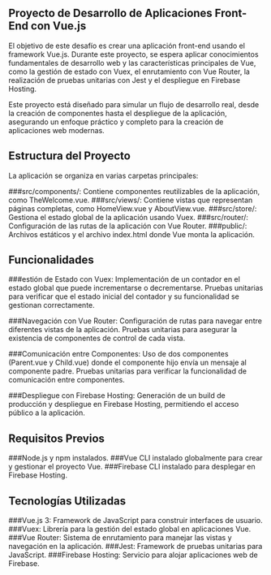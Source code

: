 ## Proyecto de Desarrollo de Aplicaciones Front-End con Vue.js

El objetivo de este desafío es crear una aplicación front-end usando el framework Vue.js. Durante este proyecto, se espera aplicar conocimientos fundamentales de desarrollo web y las características principales de Vue, como la gestión de estado con Vuex, el enrutamiento con Vue Router, la realización de pruebas unitarias con Jest y el despliegue en Firebase Hosting.

Este proyecto está diseñado para simular un flujo de desarrollo real, desde la creación de componentes hasta el despliegue de la aplicación, asegurando un enfoque práctico y completo para la creación de aplicaciones web modernas.

## Estructura del Proyecto

La aplicación se organiza en varias carpetas principales:

###src/components/: Contiene componentes reutilizables de la aplicación, como TheWelcome.vue.
###src/views/: Contiene vistas que representan páginas completas, como HomeView.vue y AboutView.vue.
###src/store/: Gestiona el estado global de la aplicación usando Vuex.
###src/router/: Configuración de las rutas de la aplicación con Vue Router.
###public/: Archivos estáticos y el archivo index.html donde Vue monta la aplicación.

## Funcionalidades

###estión de Estado con Vuex:
Implementación de un contador en el estado global que puede incrementarse o decrementarse.
Pruebas unitarias para verificar que el estado inicial del contador y su funcionalidad se gestionan correctamente.

###Navegación con Vue Router:
Configuración de rutas para navegar entre diferentes vistas de la aplicación.
Pruebas unitarias para asegurar la existencia de componentes de control de cada vista.

###Comunicación entre Componentes:
Uso de dos componentes (Parent.vue y Child.vue) donde el componente hijo envía un mensaje al componente padre.
Pruebas unitarias para verificar la funcionalidad de comunicación entre componentes.

###Despliegue con Firebase Hosting:
Generación de un build de producción y despliegue en Firebase Hosting, permitiendo el acceso público a la aplicación.

## Requisitos Previos

###Node.js y npm instalados.
###Vue CLI instalado globalmente para crear y gestionar el proyecto Vue.
###Firebase CLI instalado para desplegar en Firebase Hosting.

## Tecnologías Utilizadas
###Vue.js 3: Framework de JavaScript para construir interfaces de usuario.
###Vuex: Librería para la gestión del estado global en aplicaciones Vue.
###Vue Router: Sistema de enrutamiento para manejar las vistas y navegación en la aplicación.
###Jest: Framework de pruebas unitarias para JavaScript.
###Firebase Hosting: Servicio para alojar aplicaciones web de Firebase.

